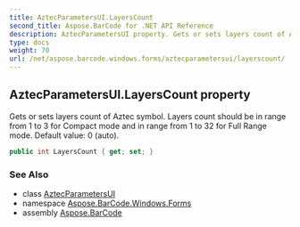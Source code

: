 ```yaml
---
title: AztecParametersUI.LayersCount
second_title: Aspose.BarCode for .NET API Reference
description: AztecParametersUI property. Gets or sets layers count of Aztec symbol. Layers count should be in range from 1 to 3 for Compact mode and in range from 1 to 32 for Full Range mode. Default value 0 auto
type: docs
weight: 70
url: /net/aspose.barcode.windows.forms/aztecparametersui/layerscount/
---
```

## AztecParametersUI.LayersCount property

Gets or sets layers count of Aztec symbol. Layers count should be in range from 1 to 3 for Compact mode and in range from 1 to 32 for Full Range mode. Default value: 0 (auto).

```csharp
public int LayersCount { get; set; }
```

### See Also

* class [AztecParametersUI](../)
* namespace [Aspose.BarCode.Windows.Forms](../../../aspose.barcode.windows.forms/)
* assembly [Aspose.BarCode](../../../)


